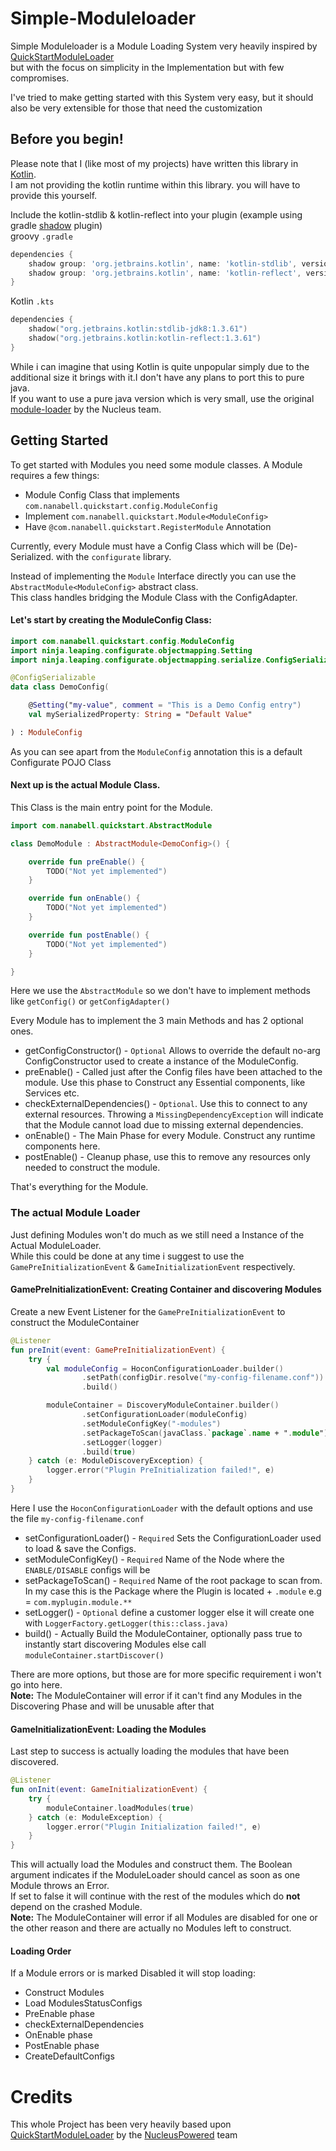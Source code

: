 # Simple-Moduleloader

Simple Moduleloader is a Module Loading System very heavily inspired by [QuickStartModuleLoader](https://github.com/NucleusPowered/QuickStartModuleLoader)  
but with the focus on simplicity in the Implementation but with few compromises.  

I've tried to make getting started with this System very easy, 
but it should also be very extensible for those that need the customization

## Before you begin!
Please note that I (like most of my projects) have written this library in [Kotlin](https://kotlinlang.org/).  
I am not providing the kotlin runtime within this library. you will have to provide this yourself.

Include the kotlin-stdlib &  kotlin-reflect into your plugin (example using gradle [shadow](https://github.com/johnrengelman/shadow) plugin)  
groovy `.gradle`
```groovy
dependencies {
    shadow group: 'org.jetbrains.kotlin', name: 'kotlin-stdlib', version: '1.3.61'
    shadow group: 'org.jetbrains.kotlin', name: 'kotlin-reflect', version: '1.3.61'
}
```


Kotlin `.kts`
```kotlin
dependencies {
    shadow("org.jetbrains.kotlin:stdlib-jdk8:1.3.61")
    shadow("org.jetbrains.kotlin:kotlin-reflect:1.3.61")
}
```

While i can imagine that using Kotlin is quite unpopular simply due to the additional size it brings with it.I don't have any plans to port this to pure java.  
If you want to use a pure java version which is very small,
use the original [module-loader](https://github.com/NucleusPowered/QuickStartModuleLoader) by the Nucleus team.

## Getting Started

To get started with Modules you need some module classes. A Module requires a few things:
- Module Config Class that implements `com.nanabell.quickstart.config.ModuleConfig` 
- Implement `com.nanabell.quickstart.Module<ModuleConfig>`
- Have `@com.nanabell.quickstart.RegisterModule` Annotation

Currently, every Module must have a Config Class which will be (De)-Serialized. with the `configurate` library.

Instead of implementing the `Module` Interface directly you can use the `AbstractModule<ModuleConfig>` abstract class.  
This class handles bridging the Module Class with the ConfigAdapter.

#### Let's start by creating the ModuleConfig Class:
```kotlin
import com.nanabell.quickstart.config.ModuleConfig
import ninja.leaping.configurate.objectmapping.Setting
import ninja.leaping.configurate.objectmapping.serialize.ConfigSerializable

@ConfigSerializable
data class DemoConfig(

    @Setting("my-value", comment = "This is a Demo Config entry")
    val mySerializedProperty: String = "Default Value"

) : ModuleConfig
```
As you can see apart from the `ModuleConfig` annotation this is a default Configurate POJO Class

#### Next up is the actual Module Class.
This Class  is the main entry point for the Module.
```kotlin
import com.nanabell.quickstart.AbstractModule

class DemoModule : AbstractModule<DemoConfig>() {

    override fun preEnable() {
        TODO("Not yet implemented")
    }

    override fun onEnable() {
        TODO("Not yet implemented")
    }

    override fun postEnable() {
        TODO("Not yet implemented")
    }

}
```
Here we use the `AbstractModule` so we don't have to implement methods like `getConfig()` or `getConfigAdapter()`

Every Module has to implement the 3 main Methods and has 2 optional ones.
- getConfigConstructor() - `Optional` Allows to override the default no-arg ConfigConstructor used to create a instance of the ModuleConfig.
- preEnable() - Called just after the Config files have been attached to the module. Use this phase to Construct any Essential components, like Services etc.
- checkExternalDependencies() - `Optional`. Use this to connect to any external resources. Throwing a `MissingDependencyException` will indicate that the Module cannot load due to missing external dependencies.
- onEnable() - The Main Phase for every Module. Construct any runtime components here.
- postEnable() - Cleanup phase, use this to remove any resources only needed to construct the module.

That's everything for the Module.

### The actual Module Loader
Just defining Modules won't do much as we still need a Instance of the Actual ModuleLoader.  
While this could be done at any time i suggest to use the `GamePreInitializationEvent` & `GameInitializationEvent` respectively.

#### GamePreInitializationEvent: Creating Container and discovering Modules

Create a new Event Listener for the `GamePreInitializationEvent` to construct the ModuleContainer
```kotlin
@Listener
fun preInit(event: GamePreInitializationEvent) {
    try {
        val moduleConfig = HoconConfigurationLoader.builder()
                .setPath(configDir.resolve("my-config-filename.conf"))
                .build()

        moduleContainer = DiscoveryModuleContainer.builder()
                .setConfigurationLoader(moduleConfig)
                .setModuleConfigKey("-modules")
                .setPackageToScan(javaClass.`package`.name + ".module")
                .setLogger(logger)
                .build(true)
    } catch (e: ModuleDiscoveryException) {
        logger.error("Plugin PreInitialization failed!", e)
    }
}
```
Here I use the `HoconConfigurationLoader` with the default options and use the file `my-config-filename.conf`  
- setConfigurationLoader() - `Required` Sets the ConfigurationLoader used to load & save the Configs.
- setModuleConfigKey() - `Required` Name of the Node where the `ENABLE/DISABLE` configs will be
- setPackageToScan() - `Required` Name of the root package to scan from. In my case this is the Package where the Plugin is located + `.module` e.g = `com.myplugin.module.**`
- setLogger() - `Optional` define a customer logger else it will create one with `LoggerFactory.getLogger(this::class.java)`
- build() - Actually Build the ModuleContainer, optionally pass true to instantly start discovering Modules else call `moduleContainer.startDiscover()`  

There are more options, but those are for more specific requirement i won't go into here.  
**Note:** The ModuleContainer will error if it can't find any Modules in the Discovering Phase and will be unusable after that

#### GameInitializationEvent: Loading the Modules
Last step to success is actually loading the modules that have been discovered.  

```kotlin
@Listener
fun onInit(event: GameInitializationEvent) {
    try {
        moduleContainer.loadModules(true)
    } catch (e: ModuleException) {
        logger.error("Plugin Initialization failed!", e)
    }
}
```
This will actually load the Modules and construct them.
The Boolean argument indicates if the ModuleLoader should cancel as soon as one Module throws an Error.  
If set to false it will continue with the rest of the modules which do **not** depend on the crashed Module.  
**Note:** The ModuleContainer will error if all Modules are disabled for one or the other reason and there are actually no Modules left to construct.

#### Loading Order
If a Module errors or is marked Disabled it will stop loading:
- Construct Modules
- Load ModulesStatusConfigs
- PreEnable phase
- checkExternalDependencies
- OnEnable phase
- PostEnable phase
- CreateDefaultConfigs

# Credits
This whole Project has been very heavily based upon [QuickStartModuleLoader](https://github.com/NucleusPowered/QuickStartModuleLoader) by the [NucleusPowered](https://github.com/NucleusPowered) team
